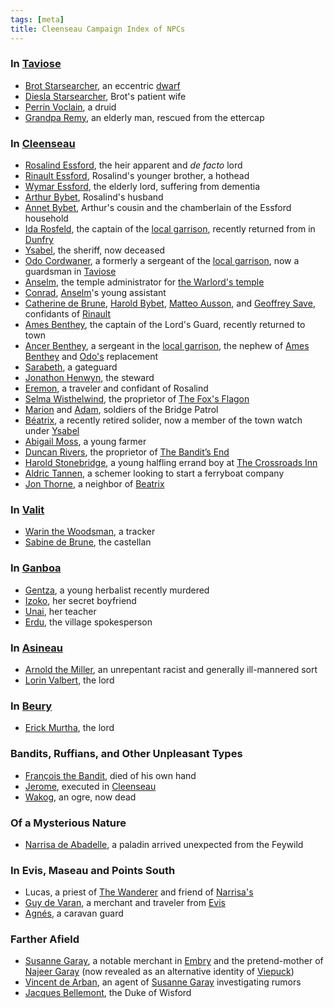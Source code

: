 ```yaml
---
tags: [meta]
title: Cleenseau Campaign Index of NPCs
---
```

### In [Taviose](<../../gazetteer/greater-sembara/sembara/barony-of-aveil/cleenseau-region/taviose.md>)

* [Brot Starsearcher](<../../people/dwarves/brot-starsearcher.md>), an eccentric [dwarf](<../../species/children-of-the-embodied-gods/dwarves/dwarves.md>)
* [Diesla Starsearcher](<../../people/dwarves/diesla-starsearcher.md>), Brot's patient wife
* [Perrin Voclain](<../../people/sembarans/perrin-voclain.md>), a druid
* [Grandpa Remy](<../../people/sembarans/grandpa-remy.md>), an elderly man, rescued from the ettercap
### In [Cleenseau](<../../gazetteer/greater-sembara/sembara/barony-of-aveil/cleenseau-region/cleenseau/cleenseau.md>)

* [Rosalind Essford](<../../people/sembarans/rosalind-essford.md>), the heir apparent and *de facto* lord
* [Rinault Essford](<../../people/sembarans/rinault-essford.md>), Rosalind's younger brother, a hothead
* [Wymar Essford](<../../people/sembarans/wymar-essford.md>), the elderly lord, suffering from dementia
* [Arthur Bybet](<../../people/sembarans/arthur-bybet.md>), Rosalind's husband
* [Annet Bybet](<../../people/sembarans/annet-bybet.md>), Arthur's cousin and the chamberlain of the Essford household
* [Ida Rosfeld](<../../people/sembarans/ida-rosfeld.md>), the captain of the [local garrison](<../../groups/sembaran-army/army-garrison-of-cleenseau.md>), recently returned from in [Dunfry](<../../gazetteer/greater-sembara/sembara/western-marches/dunfry.md>)
* [Ysabel](<../../people/sembarans/ysabel.md>), the sheriff, now deceased
* [Odo Cordwaner](<../../people/sembarans/odo-cordwaner.md>), a formerly a sergeant of the [local garrison](<../../groups/sembaran-army/army-garrison-of-cleenseau.md>), now a guardsman in [Taviose](<../../gazetteer/greater-sembara/sembara/barony-of-aveil/cleenseau-region/taviose.md>)
* [Anselm](<../../people/sembarans/anselm.md>), the temple administrator for [the Warlord's temple](<../../gazetteer/greater-sembara/sembara/barony-of-aveil/cleenseau-region/cleenseau/temple-of-the-warlord-in-cleenseau.md>)
* [Conrad](<../../people/sembarans/conrad.md>), [Anselm](<../../people/sembarans/anselm.md>)'s young assistant
* [Catherine de Brune](<../../people/sembarans/catherine-de-brune.md>), [Harold Bybet](<../../people/sembarans/harold-bybet.md>), [Matteo Ausson](<../../people/sembarans/matteo-ausson.md>), and [Geoffrey Save](<../../people/sembarans/geoffrey-save.md>), confidants of [Rinault](<../../people/sembarans/rinault-essford.md>)
* [Ames Benthey](<../../people/sembarans/ames-benthey.md>), the captain of the Lord's Guard, recently returned to town
* [Ancer Benthey](<../../people/sembarans/ancer-benthey.md>), a sergeant in the [local garrison](<../../groups/sembaran-army/army-garrison-of-cleenseau.md>), the nephew of [Ames Benthey](<../../people/sembarans/ames-benthey.md>) and [Odo's](<../../people/sembarans/odo-cordwaner.md>) replacement
* [Sarabeth](<../../people/sembarans/sarabeth.md>), a gateguard
* [Jonathon Henwyn](<../../people/sembarans/jonathon-henwyn.md>), the steward
* [Eremon](<../../people/sembarans/eremon.md>), a traveler and confidant of Rosalind
* [Selma Wisthelwind](<../../people/sembarans/selma-wisthelwind.md>), the proprietor of [The Fox's Flagon](<../../gazetteer/greater-sembara/sembara/barony-of-aveil/cleenseau-region/cleenseau/the-fox-s-flagon.md>)
* [Marion](<../../people/sembarans/marion-of-cleenseau.md>) and [Adam](<../../people/sembarans/adam-of-cleenseau.md>), soldiers of the Bridge Patrol
* [Béatrix](<../../people/sembarans/beatrix-of-cleenseau.md>), a recently retired solider, now a member of the town watch under [Ysabel](<../../people/sembarans/ysabel.md>)
* [Abigail Moss](<../../people/sembarans/abigail-moss.md>), a young farmer
* [Duncan Rivers](<../../people/sembarans/duncan-rivers.md>), the proprietor of [The Bandit’s End](<../../gazetteer/greater-sembara/sembara/barony-of-aveil/cleenseau-region/cleenseau/the-bandits-end.md>)
* [Harold Stonebridge](<../../people/halflings/harold-stonebridge.md>), a young halfling errand boy at [The Crossroads Inn](<../../gazetteer/greater-sembara/sembara/barony-of-aveil/cleenseau-region/cleenseau/the-crossroads-inn.md>)
* [Aldric Tannen](<../../people/sembarans/aldric-tannen.md>), a schemer looking to start a ferryboat company
* [Jon Thorne](<../../people/sembarans/jon-thorne.md>), a neighbor of [Beatrix](<../../people/sembarans/beatrix-of-cleenseau.md>)
### In [Valit](<../../gazetteer/greater-sembara/sembara/barony-of-aveil/cleenseau-region/valit.md>)

* [Warin the Woodsman](<../../people/sembarans/warin-the-woodsman.md>), a tracker
* [Sabine de Brune](<../../people/sembarans/sabine-de-brune.md>), the castellan
### In [Ganboa](<../../gazetteer/greater-sembara/sembara/barony-of-aveil/cleenseau-region/ganboa.md>)

* [Gentza](<../../people/lizardfolk/gentza.md>), a young herbalist recently murdered
* [Izoko](<../../people/lizardfolk/izoko.md>), her secret boyfriend
* [Unai](<../../people/lizardfolk/unai.md>), her teacher
* [Erdu](<../../people/lizardfolk/erdu.md>), the village spokesperson
### In [Asineau](<../../gazetteer/greater-sembara/sembara/barony-of-aveil/cleenseau-region/asineau.md>)

* [Arnold the Miller](<../../people/sembarans/arnold-the-miller.md>), an unrepentant racist and generally ill-mannered sort
* [Lorin Valbert](<../../people/sembarans/lorin-valbert.md>), the lord
### In [Beury](<../../gazetteer/greater-sembara/sembara/barony-of-aveil/cleenseau-region/beury.md>)

* [Erick Murtha](<../../people/sembarans/erick-murtha.md>), the lord
### Bandits, Ruffians, and Other Unpleasant Types

* [François the Bandit](<../../people/sembarans/francois-the-bandit.md>), died of his own hand
* [Jerome](<../../people/sembarans/jerome.md>), executed in [Cleenseau](<../../gazetteer/greater-sembara/sembara/barony-of-aveil/cleenseau-region/cleenseau/cleenseau.md>)
* [Wakog](<../../people/other-nonhumans/wakog.md>), an ogre, now dead

### Of a Mysterious Nature

* [Narrisa de Abadelle](<../../people/sembarans/narrisa-de-abadelle.md>), a paladin arrived unexpected from the Feywild
### In Evis, Maseau and Points South

* Lucas, a priest of [The Wanderer](<../../cosmology/gods/incorporeal-gods/mos-numena/the-wanderer.md>) and friend of [Narrisa's](<../../people/sembarans/narrisa-de-abadelle.md>)
* [Guy de Varan](<../../people/sembarans/guy-de-varan.md>), a merchant and traveler from [Evis](<../../gazetteer/greater-sembara/duchy-of-maseau/evis.md>)
* [Agnés](<../../people/sembarans/agnes-of-evis.md>), a caravan guard
### Farther Afield

* [Susanne Garay](<../../people/sembarans/susanne-garay.md>), a notable merchant in [Embry](<../../gazetteer/greater-sembara/sembara/heartlands/embry.md>) and the pretend-mother of [Najeer Garay](<../../people/pcs/cleenseau/viepuck.md>) (now revealed as an alternative identity of [Viepuck](<../../people/pcs/cleenseau/viepuck.md>))
* [Vincent de Arban](<../../people/sembarans/vincent-de-arban.md>), an agent of [Susanne Garay](<../../people/sembarans/susanne-garay.md>) investigating rumors
* [Jacques Bellemont](<../../people/sembarans/jacques-bellemont.md>), the Duke of Wisford